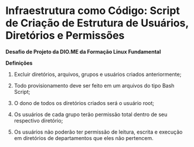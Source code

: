 # Infraestrutura como Código: Script de Criação de Estrutura de Usuários, Diretórios e Permissões

**Desafio de Projeto da DIO.ME da Formação Linux Fundamental**

**Definições**

1. Excluir diretórios, arquivos, grupos e usuários criados anteriormente;
 
2. Todo provisionamento deve ser feito em um arquivos do tipo Bash Script;
 
3. O dono de todos os diretórios criados será o usuário root;
 
4. Os usuários de cada grupo terão permissão total dentro de seu respectivo diretório;
 
5. Os usuários não poderão ter permissão de leitura, escrita e execução em diretórios de departamentos que eles não pertencem.
